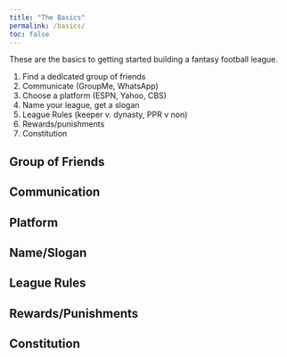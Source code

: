 ```yaml
---
title: "The Basics"
permalink: /basics/
toc: false
---
```


These are the basics to getting started building a fantasy football league.

1. Find a dedicated group of friends
2. Communicate (GroupMe, WhatsApp)
3. Choose a platform (ESPN, Yahoo, CBS)
4. Name your league, get a slogan
5. League Rules (keeper v. dynasty, PPR v non)
6. Rewards/punishments
7. Constitution

## Group of Friends

## Communication

## Platform

## Name/Slogan

## League Rules

## Rewards/Punishments

## Constitution
